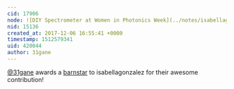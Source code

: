 ```yaml
---
cid: 17906
node: ![DIY Spectrometer at Women in Photonics Week](../notes/isabellagonzalez/11-01-2017/diy-spectrometer-at-women-in-photonics-week)
nid: 15136
created_at: 2017-12-06 16:55:41 +0000
timestamp: 1512579341
uid: 420044
author: 31gane
---
```


[@31gane](/profile/31gane) awards a <a href="//publiclab.org/wiki/barnstars">barnstar</a> to isabellagonzalez for their awesome contribution!
